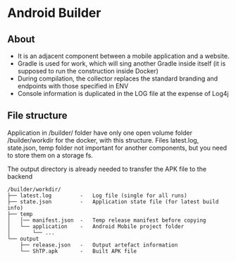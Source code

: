 # Android Builder

## About

* It is an adjacent component between a mobile application and a website.
* Gradle is used for work, which will sing another Gradle inside itself (it is supposed to run the construction inside Docker)
* During compilation, the collector replaces the standard branding and endpoints with those specified in ENV
* Console information is duplicated in the LOG file at the expense of Log4j

## File structure
Application in /builder/ folder have only one open volume folder /builder/workdir for the docker, with this structure.
Files latest.log, state.json, temp folder not important for another components, but you need to store them on a storage fs.

The output directory is already needed to transfer the APK file to the backend
```
/builder/workdir/
├── latest.log         -   Log file (single for all runs)
├── state.json         -   Application state file (for latest build info)
├── temp
│   │── manifest.json  -   Temp release manifest before copying
│   └── application    -   Android Mobile project folder
│       └── ...
└── output
    ├── release.json   -   Output artefact information
    └── ShTP.apk       -   Built APK file
```

